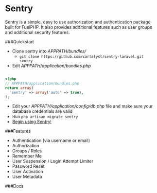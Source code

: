 # Sentry

Sentry is a simple, easy to use authorization and authentication package built for FuelPHP.
It also provides additional features such as user groups and additional security features.

###Quickstart

* Clone sentry into *APPPATH/bundles/*
  * ```git clone https://github.com/cartalyst/sentry-laravel.git sentry```
* Edit *APPPATH/application/bundles.php*

```php

<?php
// APPPATH/application/bundles.php
return array(
  'sentry' => array('auto' => true),
);
```
* Edit your *APPPATH/application/config/db.php* file and make sure your database credentials are valid
* Run ```php artisan migrate sentry```
* [Begin using Sentry!](http://sentry.cartalyst.com/manual/v1.1.html)

###Features

* Authentication (via username or email)
* Authorization
* Groups / Roles
* Remember Me
* User Suspension / Login Attempt Limiter
* Password Reset
* User Activation
* User Metadata

###Docs

<!-- [http://sentry.cartalyst.com/manual/v1.1.html](http://sentry.cartalyst.com/manual/v1.1.html) -->
